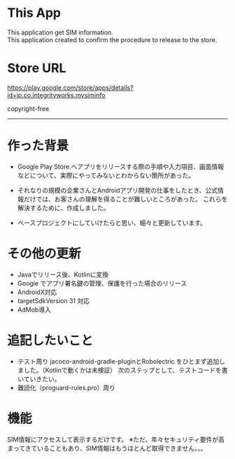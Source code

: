 # This App

This application get SIM information.  
This application created to confirm the procedure to release to the store.

# Store URL
https://play.google.com/store/apps/details?id=jp.co.integrityworks.mysiminfo

copyright-free

----
# 作った背景
- Google Play Store.へアプリをリリースする際の手順や入力項目、画面情報などについて、実際にやってみないとわからない箇所があった。
- それなりの規模の企業さんとAndroidアプリ開発の仕事をしたとき、公式情報だけでは、お客さんの理解を得ることが難しいところがあった。
これらを解決するために、作成しました。

- ベースプロジェクトにしていけたらと思い、細々と更新しています。

# その他の更新
- Javaでリリース後、Kotlinに変換
- Google でアプリ署名鍵の管理、保護を行った場合のリリース
- AndroidX対応
- targetSdkVersion 31 対応
- AdMob導入

# 追記したいこと
- テスト周り
  jacoco-android-gradle-pluginとRobolectric をひとまず追加しました。（Kotlinで動くかは未検証）
  次のステップとして、テストコードを書いていきたい。
- 難読化（proguard-rules.pro）周り

# 機能
SIM情報にアクセスして表示するだけです。
※ただ、年々セキュリティ要件が高まってきていることもあり、SIM情報はもうほとんど取得できません。。。

